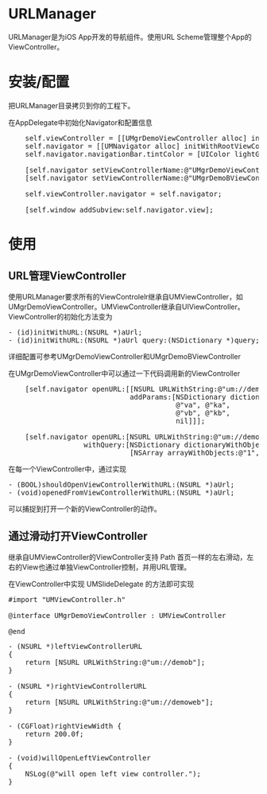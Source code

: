 URLManager
=============

URLManager是为iOS App开发的导航组件。使用URL Scheme管理整个App的ViewController。

安装/配置
==========

把URLManager目录拷贝到你的工程下。

在AppDelegate中初始化Navigator和配置信息

<pre>
    self.viewController = [[UMgrDemoViewController alloc] initWithURL:[NSURL URLWithString:@"um://demo"]];
    self.navigator = [[UMNavigator alloc] initWithRootViewController:self.viewController];
    self.navigator.navigationBar.tintColor = [UIColor lightGrayColor];

    [self.navigator setViewControllerName:@"UMgrDemoViewController" forURL:@"um://demo"];
    [self.navigator setViewControllerName:@"UMgrDemoBViewController" forURL:@"um://demob"];

    self.viewController.navigator = self.navigator;
    
    [self.window addSubview:self.navigator.view];
</pre>

使用
======
## URL管理ViewController

使用URLManager要求所有的ViewControlelr继承自UMViewController，如UMgrDemoViewController。UMViewController继承自UIViewController。
ViewController的初始化方法变为

<pre>
- (id)initWithURL:(NSURL *)aUrl;
- (id)initWithURL:(NSURL *)aUrl query:(NSDictionary *)query;
</pre>

详细配置可参考UMgrDemoViewController和UMgrDemoBViewController

在UMgrDemoViewController中可以通过一下代码调用新的ViewController

<pre>
    [self.navigator openURL:[[NSURL URLWithString:@"um://demob/path/aaa"]
                             addParams:[NSDictionary dictionaryWithObjectsAndKeys:
                                        @"va", @"ka",
                                        @"vb", @"kb",
                                        nil]]];

    [self.navigator openURL:[NSURL URLWithString:@"um://demob/?a=b"]
                  withQuery:[NSDictionary dictionaryWithObjectsAndKeys:
                             [NSArray arrayWithObjects:@"1", @"2", nil], @"q_key", nil]];
</pre>

在每一个ViewController中，通过实现

<pre>
- (BOOL)shouldOpenViewControllerWithURL:(NSURL *)aUrl;
- (void)openedFromViewControllerWithURL:(NSURL *)aUrl;
</pre>

可以捕捉到打开一个新的ViewController的动作。

## 通过滑动打开ViewController

继承自UMViewController的ViewController支持 Path 首页一样的左右滑动，左右的View也通过单独ViewController控制，并用URL管理。

在ViewController中实现 UMSlideDelegate 的方法即可实现
<pre>
#import "UMViewController.h"

@interface UMgrDemoViewController : UMViewController <UMSlideDelegate>

@end
</pre>

<pre>
- (NSURL *)leftViewControllerURL
{
    return [NSURL URLWithString:@"um://demob"];
}

- (NSURL *)rightViewControllerURL
{
    return [NSURL URLWithString:@"um://demoweb"];
}

- (CGFloat)rightViewWidth {
    return 200.0f;
}

- (void)willOpenLeftViewController
{
    NSLog(@"will open left view controller.");
}

</pre>





